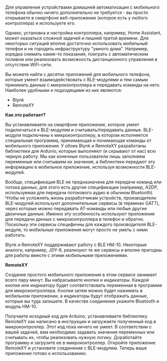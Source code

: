 Для управления устройствами домашней автоматизации с мобильного телефона обычно ничего дополнительно не требуется - вы просто открываете в смартфоне веб-приложение (которое есть у любого контроллера) и используете его.

Однако, установка и настройка контроллера, например, Home Assistant, может оказаться сложной задачей и лишней тратой времени. Для некоторых ситуаций вполне достаточно использовать мобильный телефон и не городить инфраструктуру "умного дома". Например, изредка снимать какие-то показания, поиграть с автоматическим поливом или реализовать возможность дистанционного управления в отсутствии WiFi-сети.

Вы можете найти с десяток приложений для мобильного телефона, которые умеют взаимодействовать с BLE-модулями и тем самым принимать данные с микроконтроллера и передавать команды на него.
Наиболее удобными и подходящими из них являются:
* Blynk
* RemoteXY

**Как это работает?**

Вы устанавливаете на смартфоне приложение, которое умеет подключаться к BLE-модулям и считывать/передавать данные. BLE-модули подключены к микроконтроллеру, в котором исполняется специальная программа, принимающая и понимающая команды от мобильного приложения. У обоих Blynk и RemoteXY разработаны библиотеки для Ardunio, которые выполняют (и скрывают от нас) всю черную работу. Мы как конечные пользователи лишь заполняем переменные или считываем их значения, а библиотеки передают эту информацию в мобильное приложение, используя возможности BLE-модулей.

Вообще, спецификация BLE не предназначена для передачи команд или потока данных, для этого есть другие спецификации (например, A2DP, используемая для передачи потокового аудио в обычном Bluetooth).
Чтобы не усложнять жизнь разработчикам устройств, производители BLE-модулей используют дополнительные сервисы (в терминах GATT), через которые можно передавать AT-команды или любые другие двоичные данные.
Именно эту особенность используют приложения для передачи данных с микроконтроллера в телефон и обратно. Поскольку эти сервисы специфичны для каждого производителя BLE-модуля, то мобильные приложения могут просто не уметь с ними работать.

Blynk и RemoteXY поддерживают работу с BLE HM-10. Некоторые аналоги, например, JDY-8, реализуют те же сервисы и вполне пригодны для работы вместе с этими мобильными приложениями.

**RemoteXY**

Создание простого мобильного приложения в этом сервисе занимает всего пару минут. Вы набрасываете кнопки и индикаторы. Каждой кнопке или индикатору будет соответствовать переменная в программе для микроконтроллера. Кнопки затем можно будет нажимать в мобильном приложении, а индикаторы будут отображать данные, которые вы туда запишете. В качестве соединения укажите Bluetooth и модуль HM-10.

Получаете исходный код для Arduino, устанавливаете библиотеку RemoteXY как написано в инструкции и загружаете полученный код в микроконтроллер. Этот код пока ничего не умеет. В соответствии с вашей задачей, вам необходимо задавать значения переменных или считывать их, чтобы реализовать нужную логику. Доработайте программу и загрузите ее в микроконтроллер. Откройте приложение RemoteXY и установите соединение с BLE-модулем. Теперь ваше приложение готово к использованию.
